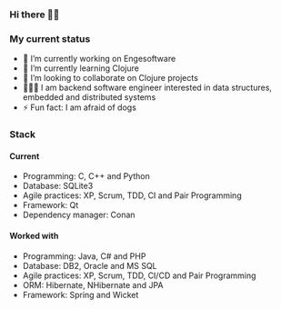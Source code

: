 ### Hi there 👋🏽


### My current status
- 🔭 I’m currently working on Engesoftware
- 🌱 I’m currently learning Clojure
- 👯 I’m looking to collaborate on Clojure projects
- 👨🏽‍💻 I am backend software engineer interested in data structures, embedded and distributed systems
- ⚡ Fun fact: I am afraid of dogs

### Stack

#### Current
- Programming: C, C++ and Python
- Database: SQLite3
- Agile practices: XP, Scrum, TDD, CI and Pair Programming
- Framework: Qt
- Dependency manager: Conan

#### Worked with
- Programming: Java, C# and PHP
- Database: DB2, Oracle and MS SQL
- Agile practices: XP, Scrum, TDD, CI/CD and Pair Programming
- ORM: Hibernate, NHibernate and JPA
- Framework: Spring and Wicket

<!--
**robsonrod/robsonrod** is a ✨ _special_ ✨ repository because its `README.md` (this file) appears on your GitHub profile.

Here are some ideas to get you started:

- 🔭 I’m currently working on 
- 🌱 I’m currently learning ...
- 👯 I’m looking to collaborate on ...
- 🤔 I’m looking for help with ...
- 💬 Ask me about ...
- 📫 How to reach me: ...
- 😄 Pronouns: He/Him
- ⚡ Fun fact: ...
-->
